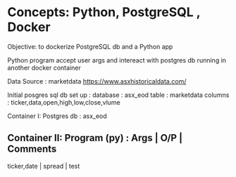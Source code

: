 # Concepts: Python, PostgreSQL , Docker 

 Objective: to dockerize PostgreSQL db and a Python app 

  Python program accept user args and intereact with postgres db running in another docker container

 
Data Source : marketdata https://www.asxhistoricaldata.com/

Initial posgres sql db set up : 
   database : asx_eod
   table    : marketdata 
   columns  : ticker,data,open,high,low,close,vlume
   
   
Container I:
   Postgres db : asx_eod
     
Container II:
  Program (py) :
   Args                     |    O/P       |     Comments
   -------------------------------------------------------------
   ticker,date              |   spread     |      test
   

  
   
   





